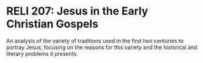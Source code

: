 # RELI 207: Jesus in the Early Christian Gospels

An analysis of the variety of traditions used in the first two centuries to portray Jesus, focusing on the reasons for this variety and the historical and literary problems it presents.